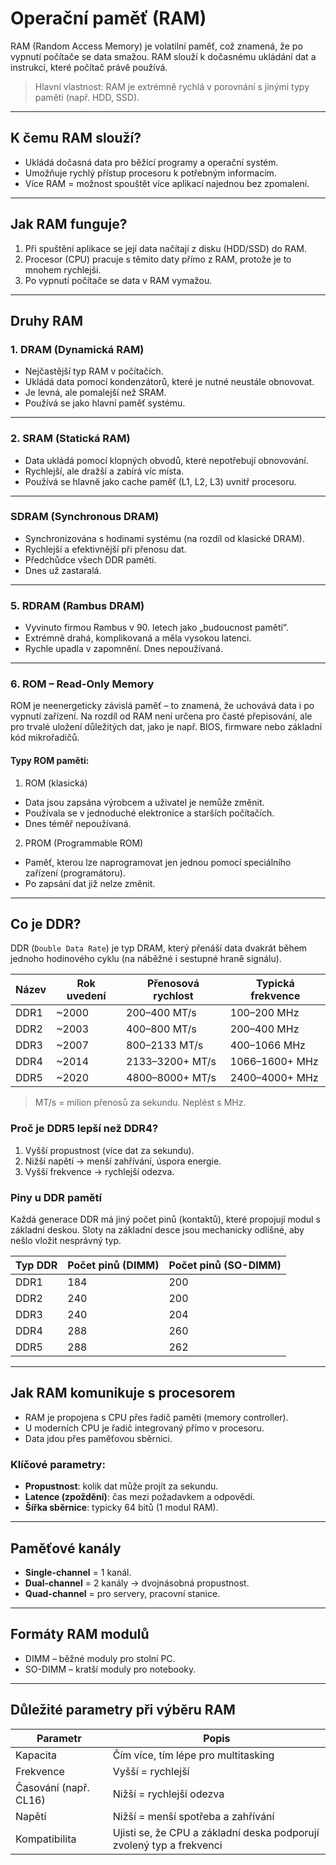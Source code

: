 # Operační paměť (RAM)

RAM (Random Access Memory) je volatilní paměť, což znamená, že po vypnutí počítače se data smažou. RAM slouží k dočasnému ukládání dat a instrukcí, které počítač právě používá.

> Hlavní vlastnost: RAM je extrémně rychlá v porovnání s jinými typy paměti (např. HDD, SSD).

****

## K čemu RAM slouží?

- Ukládá dočasná data pro běžící programy a operační systém.
- Umožňuje rychlý přístup procesoru k potřebným informacím.
- Více RAM = možnost spouštět více aplikací najednou bez zpomalení.

****

## Jak RAM funguje?

1. Při spuštění aplikace se její data načítají z disku (HDD/SSD) do RAM.
1. Procesor (CPU) pracuje s těmito daty přímo z RAM, protože je to mnohem rychlejší.
1. Po vypnutí počítače se data v RAM vymažou.

****

## Druhy RAM

### 1. DRAM (Dynamická RAM)

-  Nejčastější typ RAM v počítačích.
-  Ukládá data pomocí kondenzátorů, které je nutné neustále obnovovat.
-  Je levná, ale pomalejší než SRAM.
-  Používá se jako hlavní paměť systému.
---
### 2. SRAM (Statická RAM)

-    Data ukládá pomocí klopných obvodů, které nepotřebují obnovování.
-    Rychlejší, ale dražší a zabírá víc místa.
-    Používá se hlavně jako cache paměť (L1, L2, L3) uvnitř procesoru.
---
### SDRAM (Synchronous DRAM)

-  Synchronizována s hodinami systému (na rozdíl od klasické DRAM).
-  Rychlejší a efektivnější při přenosu dat.
-  Předchůdce všech DDR pamětí.
-  Dnes už zastaralá.
---
### 5. RDRAM (Rambus DRAM)

- Vyvinuto firmou Rambus v 90. letech jako „budoucnost pamětí“.
- Extrémně drahá, komplikovaná a měla vysokou latenci.
- Rychle upadla v zapomnění. Dnes nepoužívaná.
---
### 6. ROM – Read-Only Memory

ROM je neenergeticky závislá paměť – to znamená, že uchovává data i po vypnutí zařízení. Na rozdíl od RAM není určena pro časté přepisování, ale pro trvalé uložení důležitých dat, jako je např. BIOS, firmware nebo základní kód mikrořadičů.

#### Typy ROM paměti:

1. ROM (klasická)

- Data jsou zapsána výrobcem a uživatel je nemůže změnit.
- Používala se v jednoduché elektronice a starších počítačích.
- Dnes téměř nepoužívaná.

2. PROM (Programmable ROM)

-  Paměť, kterou lze naprogramovat jen jednou pomocí speciálního zařízení (programátoru).
-  Po zapsání dat již nelze změnit.

****

## Co je DDR?

DDR (`Double Data Rate`) je typ DRAM, který přenáší data dvakrát během jednoho hodinového cyklu (na náběžné i sestupné hraně signálu).

| Název  | Rok uvedení | Přenosová rychlost        | Typická frekvence     |
|--------|-------------|----------------------------|------------------------|
| DDR1   | ~2000       | 200–400 MT/s               | 100–200 MHz            |
| DDR2   | ~2003       | 400–800 MT/s               | 200–400 MHz            |
| DDR3   | ~2007       | 800–2133 MT/s              | 400–1066 MHz           |
| DDR4   | ~2014       | 2133–3200+ MT/s            | 1066–1600+ MHz         |
| DDR5   | ~2020       | 4800–8000+ MT/s            | 2400–4000+ MHz         |
> MT/s = milion přenosů za sekundu. Neplést s MHz.

### Proč je DDR5 lepší než DDR4?

1. Vyšší propustnost (více dat za sekundu).
1. Nižší napětí → menší zahřívání, úspora energie.
1. Vyšší frekvence → rychlejší odezva.

### Piny u DDR pamětí

Každá generace DDR má jiný počet pinů (kontaktů), které propojují modul s základní deskou. Sloty na základní desce jsou mechanicky odlišné, aby nešlo vložit nesprávný typ.

| Typ DDR | Počet pinů (DIMM) | Počet pinů (SO-DIMM) |
|---------|--------------------|------------------------|
| DDR1    | 184                | 200                    |
| DDR2    | 240                | 200                    |
| DDR3    | 240                | 204                    |
| DDR4    | 288                | 260                    |
| DDR5    | 288                | 262                    |
****

## Jak RAM komunikuje s procesorem

- RAM je propojena s CPU přes řadič paměti (memory controller).
- U moderních CPU je řadič integrovaný přímo v procesoru.
- Data jdou přes paměťovou sběrnici.

### Klíčové parametry:

- **Propustnost**: kolik dat může projít za sekundu.
- **Latence (zpoždění)**: čas mezi požadavkem a odpovědí.
- **Šířka sběrnice**: typicky 64 bitů (1 modul RAM).
****

## Paměťové kanály

- **Single-channel** = 1 kanál.
- **Dual-channel** = 2 kanály → dvojnásobná propustnost.
- **Quad-channel** = pro servery, pracovní stanice.
****

## Formáty RAM modulů

- DIMM – běžné moduly pro stolní PC.
- SO-DIMM – kratší moduly pro notebooky.
****

## Důležité parametry při výběru RAM

| Parametr         | Popis                                                |
|------------------|------------------------------------------------------|
| Kapacita         | Čím více, tím lépe pro multitasking                 |
| Frekvence        | Vyšší = rychlejší                                    |
| Časování (např. CL16) | Nižší = rychlejší odezva                        |
| Napětí           | Nižší = menší spotřeba a zahřívání                  |
| Kompatibilita    | Ujisti se, že CPU a základní deska podporují zvolený typ a frekvenci |
